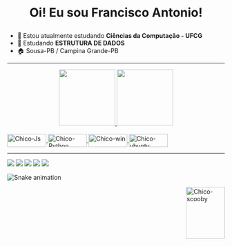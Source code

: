 <h1 align="center">
  <p> Oi! Eu sou Francisco Antonio! </p>
</h1>
 
- 🏫 Estou atualmente estudando **Ciências da Computação - UFCG**
- 👾 Estudando **ESTRUTURA DE DADOS**
- 🏠 Sousa-PB / Campina Grande-PB 

-----------------


<div align="center">
  <a href="https://github.com/franciscodantas">
  <img height="130em" src="https://github-readme-stats.vercel.app/api?username=franciscodantas&show_icons=true&theme=transparent&include_all_commits=true&count_private=true"/>
  <img height="130em" src="https://github-readme-stats.vercel.app/api/top-langs/?username=franciscodantas&layout=compact&langs_count=7&theme=transparent"/>
</div>

  <div style="display: inline_block"><br>
  <img align="center" alt="Chico-Js" height="30" width="90" src="https://img.shields.io/badge/Java-ED8B00?style=for-the-badge&logo=java&logoColor=white">
  <img align="center" alt="Chico-Python" height="30" width="90" src="https://img.shields.io/badge/Python-14354C?style=for-the-badge&logo=python&logoColor=white">
  <img align="center" alt="Chico-win" height="30" width="90" src="https://img.shields.io/badge/Windows-0078D6?style=for-the-badge&logo=windows&logoColor=white">
  <img align="center" alt="Chico-ubuntu" height="30" width="90" src="https://img.shields.io/badge/Ubuntu-E95420?style=for-the-badge&logo=ubuntu&logoColor=white">
  
</div>
  
------------------
  
<div> 
  <a href="https://www.instagram.com/francisco_a.dantas/" target="_blank"><img src="https://img.shields.io/badge/-Instagram-%23E4405F?style=for-the-badge&logo=instagram&logoColor=white" target="_blank"></a>
 	<a href="https://www.twitch.tv/chiccaun" target="_blank"><img src="https://img.shields.io/badge/Twitch-9146FF?style=for-the-badge&logo=twitch&logoColor=white" target="_blank"></a>
  <a href = "mailto:franciscocontatopro@gmail.com"><img src="https://img.shields.io/badge/-Gmail-%23333?style=for-the-badge&logo=gmail&logoColor=white" target="_blank"></a>
  <a href = "https://steamcommunity.com/profiles/76561199071740650/"><img src="https://img.shields.io/badge/Steam-000000?style=for-the-badge&logo=steam&logoColor=white" target="_blank"></a>
  <a href = "https://www.linkedin.com/in/franciscoantoniodantasdesousa/"><img src = "https://img.shields.io/badge/LinkedIn-0077B5?style=for-the-badge&logo=linkedin&logoColor=white" target="_blank"></a>
 
  ![Snake animation](https://github.com/franciscodantas/franciscodantas/blob/output/github-contribution-grid-snake.svg)
  
</div>
  <img align="right" alt="Chico-scooby" height="120" width="90" src="https://media.discordapp.net/attachments/788887657148186648/920414109168701510/scooby.gif">
